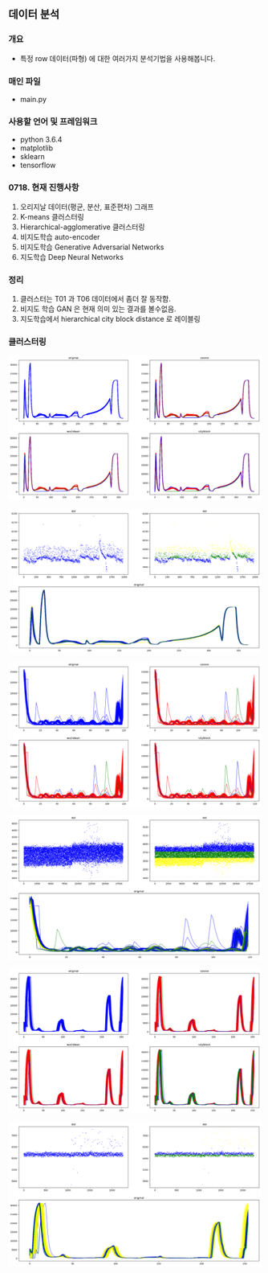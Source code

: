 ## 데이터 분석 ##

### 개요 ###
- 특정 row 데이터(파형) 에 대한 여러가지 분석기법을 사용해봅니다.

### 매인 파일 ###
- main.py

### 사용할 언어 및 프레임워크 ###
- python 3.6.4
- matplotlib
- sklearn
- tensorflow

### 0718. 현재 진행사항 ###
1. 오리지날 데이터(평균, 분산, 표준편차) 그래프 
2. K-means 클러스터링
3. Hierarchical-agglomerative 클러스터링
4. 비지도학습 auto-encoder
5. 비지도학습 Generative Adversarial Networks
6. 지도학습 Deep Neural Networks


### 정리 ###
1. 클러스터는 T01 과 T06 데이터에서 좀더 잘 동작함.
2. 비지도 학습 GAN 은 현재 의미 있는 결과를 볼수없음.
3. 지도학습에서 hierarchical city block distance 로 레이블링

### 클러스터링 ###
![1](https://github.com/lottopotato/data_analysis/blob/test/T01_hierarchical_n_3_2018-07-17%2018_15_32.png)

![2](https://github.com/lottopotato/data_analysis/blob/test/T01_kmeans_n_3_2018-07-17%2018_13_09.png)

![3](https://github.com/lottopotato/data_analysis/blob/test/T06_hierarchical_n_3_2018-07-17%2018_35_42.png)

![4](https://github.com/lottopotato/data_analysis/blob/test/T06_kmeans_n_3_2018-07-17%2018_51_08.png)

![5](https://github.com/lottopotato/data_analysis/blob/test/T07_hierarchical_n_3_2018-07-17%2018_39_02.png)

![6](https://github.com/lottopotato/data_analysis/blob/test/T07_kmeans_n_3_2018-07-18%2010_05_13.png)